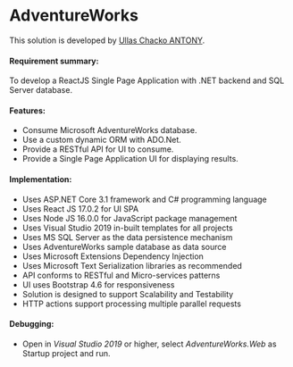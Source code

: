 # AdventureWorks

This solution is developed by [Ullas Chacko ANTONY](https://www.google.com/search?q=Ullas+Chacko+Antony).


#### Requirement summary: ####

To develop a ReactJS Single Page Application with .NET backend and SQL Server database.


#### Features: ####

* Consume Microsoft AdventureWorks database.
* Use a custom dynamic ORM with ADO.Net. 
* Provide a RESTful API for UI to consume.
* Provide a Single Page Application UI for displaying results. 


#### Implementation: ####

* Uses ASP.NET Core 3.1 framework and C# programming language
* Uses React JS 17.0.2 for UI SPA
* Uses Node JS 16.0.0 for JavaScript package management
* Uses Visual Studio 2019 in-built templates for all projects
* Uses MS SQL Server as the data persistence mechanism
* Uses AdventureWorks sample database as data source
* Uses Microsoft Extensions Dependency Injection
* Uses Microsoft Text Serialization libraries as recommended
* API conforms to RESTful and Micro-services patterns
* UI uses Bootstrap 4.6 for responsiveness
* Solution is designed to support Scalability and Testability
* HTTP actions support processing multiple parallel requests


#### Debugging: ####

* Open in _Visual Studio 2019_ or higher, select _AdventureWorks.Web_ as Startup project and run.

